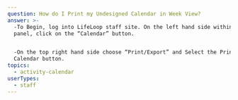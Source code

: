```yaml
---
question: How do I Print my Undesigned Calendar in Week View?
answer: >-
  -To Begin, log into LifeLoop staff site. On the left hand side within the blue
  panel, click on the “Calendar” button. 


  -On the top right hand side choose “Print/Export” and Select the Print Week
  Calendar button. 
topics:
  - activity-calendar
userTypes:
  - staff
---
```


